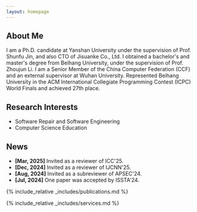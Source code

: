 ```yaml
---
layout: homepage
---
```


## About Me

I am a Ph.D. candidate at Yanshan University under the supervision of Prof. Shunfu Jin, and also CTO of Jisuanke Co., Ltd. I obtained a bachelor's and master's degree from Beihang University, under the supervision of Prof. Zhoujun Li. I am a Senior Member of the China Computer Federation (CCF) and an external supervisor at Wuhan University. Represented Beihang University in the ACM International Collegiate Programming Contest (ICPC) World Finals and achieved 27th place.

## Research Interests
- Software Repair and Software Engineering
- Computer Science Education

## News

- **[Mar, 2025]** Invited as a reviewer of ICC'25.
- **[Dec, 2024]** Invited as a reviewer of IJCNN'25.
- **[Aug, 2024]** Invited as a subreviewer of APSEC'24.
- **[Jul, 2024]** One paper was accepted by ISSTA'24.

{% include_relative _includes/publications.md %}

{% include_relative _includes/services.md %}
